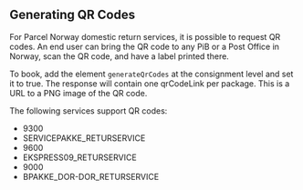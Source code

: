 ## Generating QR Codes
For Parcel Norway domestic return services, it is possible to request QR codes. An end user can bring the QR code to any PiB or a Post Office in Norway, scan the QR code, and have a label printed there.

To book, add the element `generateQrCodes` at the consignment level and set it to true. The response will contain one qrCodeLink per package. This is a URL to a PNG image of the QR code.

The following services support QR codes:

- 9300
- SERVICEPAKKE_RETURSERVICE
- 9600
- EKSPRESS09_RETURSERVICE
- 9000
- BPAKKE_DOR-DOR_RETURSERVICE
